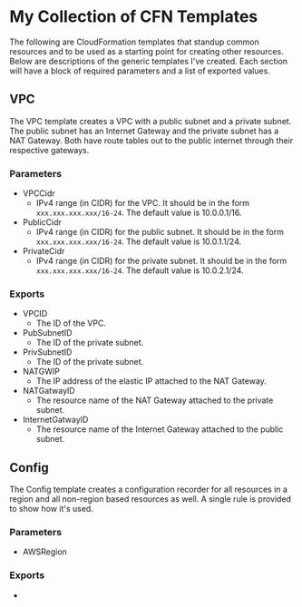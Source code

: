 # My Collection of CFN Templates

The following are CloudFormation templates that standup common resources and to be used as a starting point for creating other resources. Below are descriptions of the generic templates I've created. Each section will have a block of required parameters and a list of exported values.

## VPC
The VPC template creates a VPC with a public subnet and a private subnet. The public subnet has an Internet Gateway and the private subnet has a NAT Gateway. Both have route tables out to the public internet through their respective gateways.

### Parameters
* VPCCidr
    - IPv4 range (in CIDR) for the VPC. It should be in the form `xxx.xxx.xxx.xxx/16-24`. The default value is 10.0.0.1/16.
* PublicCidr
    - IPv4 range (in CIDR) for the public subnet. It should be in the form `xxx.xxx.xxx.xxx/16-24`. The default value is 10.0.1.1/24.
* PrivateCidr
    - IPv4 range (in CIDR) for the private subnet. It should be in the form `xxx.xxx.xxx.xxx/16-24`. The default value is 10.0.2.1/24.

### Exports
* VPCID
    - The ID of the VPC.
* PubSubnetID
    - The ID of the private subnet.
* PrivSubnetID
    - The ID of the private subnet.
* NATGWIP
    - The IP address of the elastic IP attached to the NAT Gateway.
* NATGatwayID
    - The resource name of the NAT Gateway attached to the private subnet.
* InternetGatwayID
    - The resource name of the Internet Gateway attached to the public subnet.


## Config
The Config template creates a configuration recorder for all resources in a region and all non-region based resources as well. A single rule is provided to show how it's used.

### Parameters
* AWSRegion

### Exports
*
